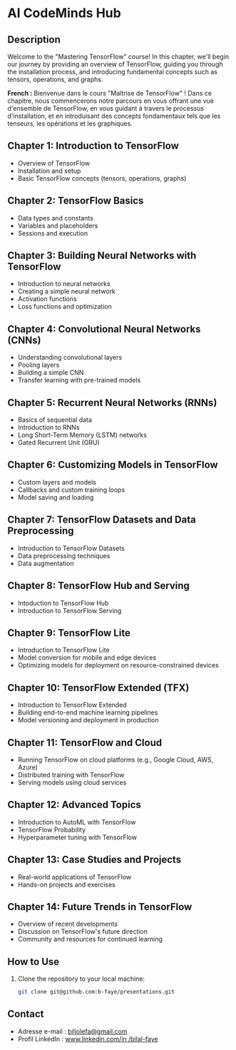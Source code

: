 # AI CodeMinds Hub

## Description

Welcome to the "Mastering TensorFlow" course! In this chapter, we'll begin our journey by providing an overview of TensorFlow, guiding you through the installation process, and introducing fundamental concepts such as tensors, operations, and graphs.

**French :** Bienvenue dans le cours "Maîtrise de TensorFlow" ! Dans ce chapitre, nous commencerons notre parcours en vous offrant une vue d'ensemble de TensorFlow, en vous guidant à travers le processus d'installation, et en introduisant des concepts fondamentaux tels que les tenseurs, les opérations et les graphiques.

## Chapter 1: Introduction to TensorFlow
- Overview of TensorFlow
- Installation and setup
- Basic TensorFlow concepts (tensors, operations, graphs)

## Chapter 2: TensorFlow Basics
- Data types and constants
- Variables and placeholders
- Sessions and execution

## Chapter 3: Building Neural Networks with TensorFlow
- Introduction to neural networks
- Creating a simple neural network
- Activation functions
- Loss functions and optimization

## Chapter 4: Convolutional Neural Networks (CNNs)
- Understanding convolutional layers
- Pooling layers
- Building a simple CNN
- Transfer learning with pre-trained models

## Chapter 5: Recurrent Neural Networks (RNNs)
- Basics of sequential data
- Introduction to RNNs
- Long Short-Term Memory (LSTM) networks
- Gated Recurrent Unit (GRU)

## Chapter 6: Customizing Models in TensorFlow
- Custom layers and models
- Callbacks and custom training loops
- Model saving and loading

## Chapter 7: TensorFlow Datasets and Data Preprocessing
- Introduction to TensorFlow Datasets
- Data preprocessing techniques
- Data augmentation

## Chapter 8: TensorFlow Hub and Serving
- Intoduction to TensorFlow Hub
- Introduction to TensorFlow Serving

## Chapter 9: TensorFlow Lite
- Introduction to TensorFlow Lite
- Model conversion for mobile and edge devices
- Optimizing models for deployment on resource-constrained devices

## Chapter 10: TensorFlow Extended (TFX)
- Introduction to TensorFlow Extended
- Building end-to-end machine learning pipelines
- Model versioning and deployment in production

## Chapter 11: TensorFlow and Cloud
- Running TensorFlow on cloud platforms (e.g., Google Cloud, AWS, Azure)
- Distributed training with TensorFlow
- Serving models using cloud services

## Chapter 12: Advanced Topics
- Introduction to AutoML with TensorFlow
- TensorFlow Probability
- Hyperparameter tuning with TensorFlow

## Chapter 13: Case Studies and Projects
- Real-world applications of TensorFlow
- Hands-on projects and exercises

## Chapter 14: Future Trends in TensorFlow
- Overview of recent developments
- Discussion on TensorFlow's future direction
- Community and resources for continued learning

## How to Use

1. Clone the repository to your local machine:

   ```bash
   git clone git@github.com:b-faye/presentations.git

## Contact
* Adresse e-mail : [biljolefa@gmail.com](biljolefa@gmail.com)
* Profil LinkedIn : [www.linkedin.com/in /bilal-faye](www.linkedin.com/in/bilal-faye)
